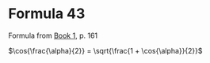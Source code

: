 # Formula 43

Formula from [Book 1](../Buch1.md), p. 161

$\cos{\frac{\alpha}{2}} = \sqrt{\frac{1 + \cos{\alpha}}{2}}$
